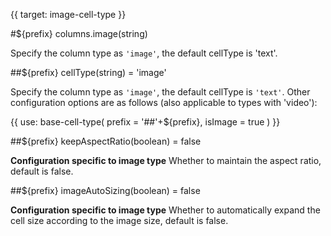 {{ target: image-cell-type }}

#${prefix} columns.image(string)

Specify the column type as `'image'`, the default cellType is 'text'.

##${prefix} cellType(string) = 'image'

Specify the column type as `'image'`, the default cellType is `'text'`. Other configuration options are as follows (also applicable to types with 'video'):

{{ use: base-cell-type(
    prefix = '##'+${prefix},
    isImage = true
) }}

##${prefix} keepAspectRatio(boolean) = false

**Configuration specific to image type** Whether to maintain the aspect ratio, default is false.

##${prefix} imageAutoSizing(boolean) = false

**Configuration specific to image type** Whether to automatically expand the cell size according to the image size, default is false.